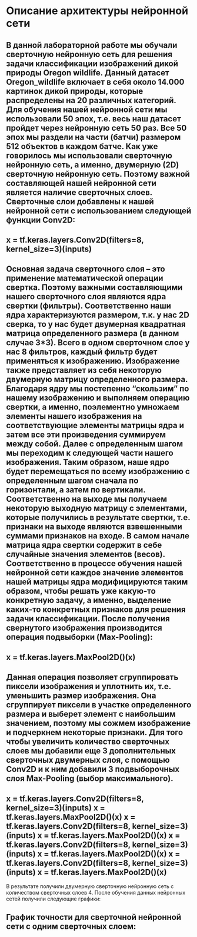 # Описание архитектуры нейронной сети
В данной лабораторной работе мы обучали сверточную нейронную сеть для решения задачи классификации изображений дикой природы Oregon wildlife. Данный датасет Oregon_wildlife включает в себя около 14.000 картинок дикой природы, которые распределены на 20 различных категорий. Для обучения нашей нейронной сети мы использовали 50 эпох, т.е. весь наш датасет пройдет через нейронную сеть 50 раз. Все 50 эпох мы раздели на части (батчи) размером 512 объектов в каждом батче.
Как уже говорилось мы использовали сверточную нейронную сеть, а именно, двумерную (2D) сверточную нейронную сеть. Поэтому важной составляющей нашей нейронной сети является наличие сверточных слоев. Сверточные слои добавлены к нашей нейронной сети с использованием следующей функции Conv2D:
---
x = tf.keras.layers.Conv2D(filters=8, kernel_size=3)(inputs)
---
Основная задача сверточного слоя – это применение математической операции свертка. Поэтому важными составляющими нашего сверточного слоя являются ядра свертки (фильтры). Соответственно наши ядра характеризуются размером, т.к. у нас 2D сверка, то у нас будет двумерная квадратная матрица определенного размера (в данном случае 3*3). Всего в одном сверточном слое у нас 8 фильтров, каждый фильтр будет применяться к изображению. Изображение также представляет из себя некоторую двумерную матрицу определенного размера.
Благодаря ядру мы постепенно “скользим” по нашему изображению  и выполняем операцию свертки, а именно, поэлементно умножаем элементы нашего изображения на соответствующие элементы матрицы ядра и затем все эти произведения суммируем между собой. Далее с определенным шагом мы переходим к следующей части нашего изображения. Таким образом, наше ядро будет перемещаться по всему изображению с определенным шагом сначала по горизонтали, а затем по вертикали. Соответственно на выходе мы получаем некоторую выходную матрицу с элементами, которые получились в результате свертки, т.е. признаки на выходе являются взвешенными суммами признаков на входе.
В самом начале матрица ядра свертки содержит в себе случайные значения элементов (весов). Соответственно в процессе обучения нашей нейронной сети  каждое значение элементов нашей матрицы ядра модифицируются таким образом, чтобы решать уже какую-то конкретную задачу, а именно, выделение каких-то конкретных признаков для решения задачи классификации. 
После получения свернутого изображения производится операция подвыборки (Max-Pooling):
---
x = tf.keras.layers.MaxPool2D()(x)
---
Данная операция позволяет сгруппировать пиксели изображения и уплотнить их, т.е. уменьшить размер изображения. Она сгруппирует пиксели в участке определенного размера и выберет элемент с наибольшим значением, поэтому мы сожмем изображение и подчеркнем некоторые признаки.
Для того чтобы увеличить количество сверточных слоев мы добавили еще 3 дополнительных сверточных двумерных слоя, с помощью Conv2D и к ним добавили 3 подвыборочных слоя Max-Pooling (выбор максимального).
---
x = tf.keras.layers.Conv2D(filters=8, kernel_size=3)(inputs)
x = tf.keras.layers.MaxPool2D()(x)
x = tf.keras.layers.Conv2D(filters=8, kernel_size=3)(inputs)
x = tf.keras.layers.MaxPool2D()(x)
x = tf.keras.layers.Conv2D(filters=8, kernel_size=3)(inputs)
x = tf.keras.layers.MaxPool2D()(x)
x = tf.keras.layers.Conv2D(filters=8, kernel_size=3)(inputs)
x = tf.keras.layers.MaxPool2D()(x)
---
В результате получили двумерную сверточную нейронную сеть с количеством сверточных слоев 4. 
После обучения данных нейронных сетей получили следующие графики:
## График точности для сверточной нейронной сети с одним сверточных слоем:

